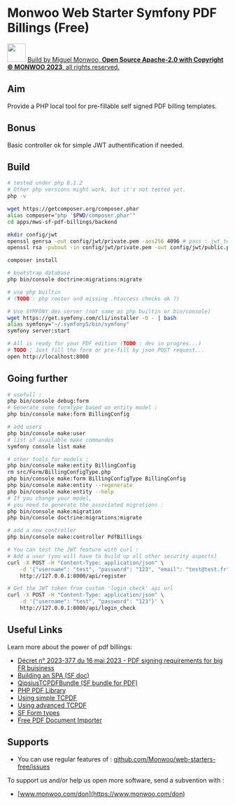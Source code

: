 # Monwoo Web Starter Symfony PDF Billings (Free)
<img src="https://miguel.monwoo.com/embedded-iframes/prod/embeddable-iframe/favicomatic/favicon-96x96.png" alt="" width="42"/> [Build by Miguel Monwoo, **Open Source Apache-2.0 with Copyright © MONWOO 2023**, all rights reserved.](https://moonkiosk.monwoo.com/en/categorie-produit/produced-solutions/mws_en/)

## Aim
Provide a PHP local tool for pre-fillable self signed PDF billing templates.

## Bonus
Basic controller ok for simple JWT authentification if needed.

## Build

```bash
# tested under php 8.1.2
# Other php versions might work, but it's not tested yet.
php -v

wget https://getcomposer.org/composer.phar
alias composer="php '$PWD/composer.phar'"                      
cd apps/mws-sf-pdf-billings/backend

mkdir config/jwt
openssl genrsa -out config/jwt/private.pem -aes256 4096 # pass : jwt_test
openssl rsa -pubout -in config/jwt/private.pem -out config/jwt/public.pem # pass : jwt_test

composer install

# bootstrap database
php bin/console doctrine:migrations:migrate

# use php builtin
# (TODO : php router and missing .htaccess checks ok ?)

# Use SYMFONY dev server (not same as php builtin or bin/console)
wget https://get.symfony.com/cli/installer -O - | bash
alias symfony="~/.symfony5/bin/symfony"
symfony server:start

# All is ready for your PDF edition (TODO : dev in progres...)
# TODO : Just fill the form or pre-fill by json POST request...
open http://localhost:8000
```

<div style="page-break-before: always;"></div>

## Going further

```bash
# usefull :
php bin/console debug:form
# Generate some formType based on entity model :
php bin/console make:form BillingConfig

# add users
php bin/console make:user
# list of available make commandes
symfony console list make

# other tools for models :
php bin/console make:entity BillingConfig
rm src/Form/BillingConfigType.php
php bin/console make:form BillingConfigType BillingConfig
php bin/console make:entity --regenerate
php bin/console make:entity --help
# If you change your model,
# you need to generate the associated migrations :
php bin/console make:migration
php bin/console doctrine:migrations:migrate

# add a new controller
php bin/console make:controller PdfBillings

# You can test the JWT feature with curl :
# Add a user (you will have to build up all other security aspects)
curl -X POST -H "Content-Type: application/json" \
    -d '{"username": "test", "password": "123", "email": "test@test.fr"}' \
    http://127.0.0.1:8000/api/register

# Get the JWT token from custom 'login_check' api url
curl -X POST -H "Content-Type: application/json" \
    -d '{"username": "test", "password": "123"}' \
    http://127.0.0.1:8000/api/login_check

```

## Useful Links

Learn more about the power of pdf billings:

- [Décret n° 2023-377 du 16 mai 2023 - PDF signing requirements for big FR buisiness](https://www.legifrance.gouv.fr/jorf/id/JORFTEXT000047558499)
- [Building an SPA (SF doc)](https://symfony.com/doc/current/the-fast-track/en/27-spa.html)
- [QipsiusTCPDFBundle (SF bundle for PDF)](https://github.com/Qipsius/QipsiusTCPDFBundle)
- [PHP PDF Library](https://github.com/tecnickcom/TCPDF)
- [Using simple TCPDF](https://tcpdf.org/examples/example_001/)
- [Using advanced TCPDF](https://tcpdf.org/examples/example_052/)
- [SF Form types](https://symfony.com/doc/current/form/create_custom_field_type.html)
- [Free PDF Document Importer](https://www.setasign.com/products/fpdi/about/)

## Supports

- You can use regular features of : [github.com/Monwoo/web-starters-free/issues](https://github.com/Monwoo/web-starters-free/issues)

To support us and/or help us open more software, send a subvention with :
- [www.monwoo.com/don](https://www.monwoo.com/don)

